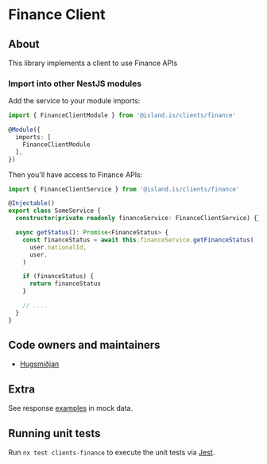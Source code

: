 <!-- gitbook-navigation: "Finance" -->

# Finance Client

## About

This library implements a client to use Finance APIs

### Import into other NestJS modules

Add the service to your module imports:

```typescript
import { FinanceClientModule } from '@island.is/clients/finance'

@Module({
  imports: [
    FinanceClientModule
  ],
})
```

Then you'll have access to Finance APIs:

```typescript
import { FinanceClientService } from '@island.is/clients/finance'

@Injectable()
export class SomeService {
  constructor(private readonly financeService: FinanceClientService) {}

  async getStatus(): Promise<FinanceStatus> {
    const financeStatus = await this.financeService.getFinanceStatus(
      user.nationalId,
      user,
    )

    if (financeStatus) {
      return financeStatus
    }

    // ....
  }
}
```

## Code owners and maintainers

- [Hugsmiðjan](https://github.com/orgs/island-is/teams/hugsmidjan)

## Extra

See response [examples](/libs/api/mocks/src/domains/finance/index.ts) in mock data.

## Running unit tests

Run `nx test clients-finance` to execute the unit tests via [Jest](https://jestjs.io).
